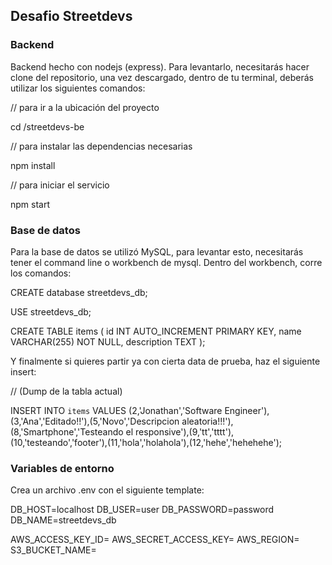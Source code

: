 ## Desafio Streetdevs

### Backend 
Backend hecho con nodejs (express). Para levantarlo, necesitarás hacer clone del repositorio, una vez descargado, dentro de tu terminal, deberás utilizar los siguientes comandos:

// para ir a la ubicación del proyecto

cd /streetdevs-be

// para instalar las dependencias necesarias

npm install

// para iniciar el servicio

npm start


### Base de datos

Para la base de datos se utilizó MySQL, para levantar esto, necesitarás tener el command line o workbench de mysql.
Dentro del workbench, corre los comandos:

CREATE database streetdevs_db;

USE streetdevs_db;

CREATE TABLE items (
   id INT AUTO_INCREMENT PRIMARY KEY,
   name VARCHAR(255) NOT NULL,
   description TEXT
 );

Y finalmente si quieres partir ya con cierta data de prueba, haz el siguiente insert:

// (Dump de la tabla actual)

INSERT INTO `items` VALUES (2,'Jonathan','Software Engineer'),(3,'Ana','Editado!!'),(5,'Novo','Descripcion aleatoria!!!'),(8,'Smartphone','Testeando el responsive'),(9,'tt','tttt'),(10,'testeando','footer'),(11,'hola','holahola'),(12,'hehe','hehehehe');

### Variables de entorno

Crea un archivo .env con el siguiente template:

DB_HOST=localhost
DB_USER=user
DB_PASSWORD=password
DB_NAME=streetdevs_db

AWS_ACCESS_KEY_ID=
AWS_SECRET_ACCESS_KEY=
AWS_REGION=
S3_BUCKET_NAME=


